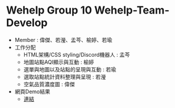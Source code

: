 # Wehelp Group 10 Wehelp-Team-Develop
* Member : 偉傑、若瀅、孟芩、榆婷、若瑜
* 工作分配
    * HTML架構/CSS styling/Discord機器人 : 孟芩
    * 地圖站點AQI顯示與互動 : 榆婷
    * 選單與地圖以及站點的呈現與互動 : 若瑜
    * 選取站點統計資料整理與呈現 : 若瀅
    * 空氣品質濃度圖 : 偉傑
 * 網頁Demo結果
    * [連結](https://c20kyo1827.github.io/) 
